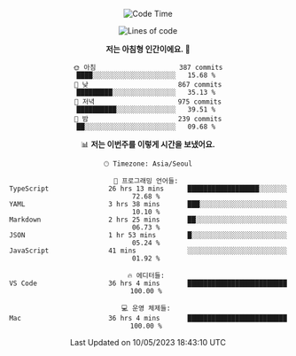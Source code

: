 <div align='center'>
 
<!--START_SECTION:waka-->
![Code Time](http://img.shields.io/badge/Code%20Time-2%2C628%20hrs%207%20mins-blue)

![Lines of code](https://img.shields.io/badge/%EC%A0%80%EB%8A%94%20%EC%97%AC%ED%83%9C%EA%B9%8C%EC%A7%80%20-1.2%20million%20%EC%A4%84%EC%9D%98%20%EC%BD%94%EB%93%9C%EB%A5%BC%20%EC%9E%91%EC%84%B1%ED%96%88%EC%96%B4%EC%9A%94.-blue)

**저는 아침형 인간이에요. 🐤** 

```text
🌞 아침                     387 commits         ████░░░░░░░░░░░░░░░░░░░░░   15.68 % 
🌆 낮　                     867 commits         █████████░░░░░░░░░░░░░░░░   35.13 % 
🌃 저녁                     975 commits         ██████████░░░░░░░░░░░░░░░   39.51 % 
🌙 밤　                     239 commits         ██░░░░░░░░░░░░░░░░░░░░░░░   09.68 % 
```


📊 **저는 이번주를 이렇게 시간을 보냈어요.** 

```text
🕑︎ Timezone: Asia/Seoul

💬 프로그래밍 언어들: 
TypeScript               26 hrs 13 mins      ██████████████████░░░░░░░   72.68 % 
YAML                     3 hrs 38 mins       ███░░░░░░░░░░░░░░░░░░░░░░   10.10 % 
Markdown                 2 hrs 25 mins       ██░░░░░░░░░░░░░░░░░░░░░░░   06.73 % 
JSON                     1 hr 53 mins        █░░░░░░░░░░░░░░░░░░░░░░░░   05.24 % 
JavaScript               41 mins             ░░░░░░░░░░░░░░░░░░░░░░░░░   01.92 % 

🔥 에디터들: 
VS Code                  36 hrs 4 mins       █████████████████████████   100.00 % 

💻 운영 체제들: 
Mac                      36 hrs 4 mins       █████████████████████████   100.00 % 
```


 Last Updated on 10/05/2023 18:43:10 UTC
<!--END_SECTION:waka-->
 </div>
<!---
Emewjin/Emewjin is a ✨ special ✨ repository because its `README.md` (this file) appears on your GitHub profile.
You can click the Preview link to take a look at your changes.
--->
